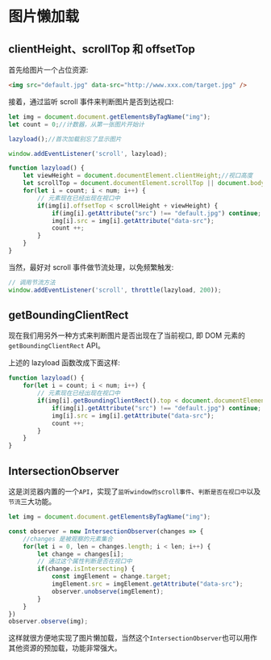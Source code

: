 # 图片懒加载

## clientHeight、scrollTop 和 offsetTop

首先给图片一个占位资源:

```html
<img src="default.jpg" data-src="http://www.xxx.com/target.jpg" />
```

接着，通过监听 scroll 事件来判断图片是否到达视口:

```js
let img = document.document.getElementsByTagName("img");
let count = 0;//计数器，从第一张图片开始计

lazyload();//首次加载别忘了显示图片

window.addEventListener('scroll', lazyload);

function lazyload() {
    let viewHeight = document.documentElement.clientHeight;//视口高度
    let scrollTop = document.documentElement.scrollTop || document.body.scrollTop;//滚动条卷去的高度
    for(let i = count; i < num; i++) {
        // 元素现在已经出现在视口中
        if(img[i].offsetTop < scrollHeight + viewHeight) {
            if(img[i].getAttribute("src") !== "default.jpg") continue;
            img[i].src = img[i].getAttribute("data-src");
            count ++;
        }
    }
}
```

当然，最好对 scroll 事件做节流处理，以免频繁触发:

```js
// 调用节流方法
window.addEventListener('scroll', throttle(lazyload, 200));
```

## getBoundingClientRect

现在我们用另外一种方式来判断图片是否出现在了当前视口, 即 DOM 元素的 `getBoundingClientRect` API。

上述的 lazyload 函数改成下面这样:

```js
function lazyload() {
    for(let i = count; i < num; i++) {
        // 元素现在已经出现在视口中
        if(img[i].getBoundingClientRect().top < document.documentElement.clientHeight) {
            if(img[i].getAttribute("src") !== "default.jpg") continue;
            img[i].src = img[i].getAttribute("data-src");
            count ++;
        }
    }
}
```

## IntersectionObserver

这是浏览器内置的一个`API`，实现了`监听window的scroll事件`、`判断是否在视口中`以及`节流`三大功能。

```js
let img = document.document.getElementsByTagName("img");

const observer = new IntersectionObserver(changes => {
    //changes 是被观察的元素集合
    for(let i = 0, len = changes.length; i < len; i++) {
        let change = changes[i];
        // 通过这个属性判断是否在视口中
        if(change.isIntersecting) {
            const imgElement = change.target;
            imgElement.src = imgElement.getAttribute("data-src");
            observer.unobserve(imgElement);
        }
    }
})
observer.observe(img);
```

这样就很方便地实现了图片懒加载，当然这个`IntersectionObserver`也可以用作其他资源的预加载，功能非常强大。

